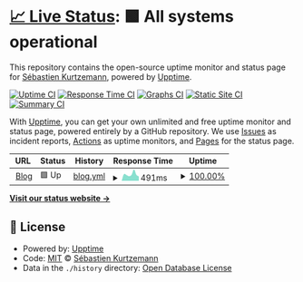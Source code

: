 # [📈 Live Status](https://skurtzemann.github.io/upptime): <!--live status--> **🟩 All systems operational**

This repository contains the open-source uptime monitor and status page for [Sébastien Kurtzemann](https://kurtzemann.fr), powered by [Upptime](https://github.com/upptime/upptime).

[![Uptime CI](https://github.com/koj-co/upptime/workflows/Uptime%20CI/badge.svg)](https://github.com/koj-co/upptime/actions?query=workflow%3A%22Uptime+CI%22)
[![Response Time CI](https://github.com/koj-co/upptime/workflows/Response%20Time%20CI/badge.svg)](https://github.com/koj-co/upptime/actions?query=workflow%3A%22Response+Time+CI%22)
[![Graphs CI](https://github.com/koj-co/upptime/workflows/Graphs%20CI/badge.svg)](https://github.com/koj-co/upptime/actions?query=workflow%3A%22Graphs+CI%22)
[![Static Site CI](https://github.com/koj-co/upptime/workflows/Static%20Site%20CI/badge.svg)](https://github.com/koj-co/upptime/actions?query=workflow%3A%22Static+Site+CI%22)
[![Summary CI](https://github.com/koj-co/upptime/workflows/Summary%20CI/badge.svg)](https://github.com/koj-co/upptime/actions?query=workflow%3A%22Summary+CI%22)

With [Upptime](https://upptime.js.org), you can get your own unlimited and free uptime monitor and status page, powered entirely by a GitHub repository. We use [Issues](https://github.com/skurtzemann/upptime/issues) as incident reports, [Actions](https://github.com/skurtzemann/upptime/actions) as uptime monitors, and [Pages](https://skurtzemann.github.io/upptime) for the status page.

<!--start: status pages-->
<!-- This summary is generated by Upptime (https://github.com/upptime/upptime) -->
<!-- Do not edit this manually, your changes will be overwritten -->
<!-- prettier-ignore -->
| URL | Status | History | Response Time | Uptime |
| --- | ------ | ------- | ------------- | ------ |
| <img alt="" src="https://icons.duckduckgo.com/ip3/kurtzemann.fr.ico" height="13"> [Blog](https://kurtzemann.fr/) | 🟩 Up | [blog.yml](https://github.com/skurtzemann/upptime/commits/HEAD/history/blog.yml) | <details><summary><img alt="Response time graph" src="./graphs/blog/response-time-week.png" height="20"> 491ms</summary><br><a href="https://status.kurtzemann.fr/history/blog"><img alt="Response time 477" src="https://img.shields.io/endpoint?url=https%3A%2F%2Fraw.githubusercontent.com%2Fskurtzemann%2Fupptime%2FHEAD%2Fapi%2Fblog%2Fresponse-time.json"></a><br><a href="https://status.kurtzemann.fr/history/blog"><img alt="24-hour response time 332" src="https://img.shields.io/endpoint?url=https%3A%2F%2Fraw.githubusercontent.com%2Fskurtzemann%2Fupptime%2FHEAD%2Fapi%2Fblog%2Fresponse-time-day.json"></a><br><a href="https://status.kurtzemann.fr/history/blog"><img alt="7-day response time 491" src="https://img.shields.io/endpoint?url=https%3A%2F%2Fraw.githubusercontent.com%2Fskurtzemann%2Fupptime%2FHEAD%2Fapi%2Fblog%2Fresponse-time-week.json"></a><br><a href="https://status.kurtzemann.fr/history/blog"><img alt="30-day response time 477" src="https://img.shields.io/endpoint?url=https%3A%2F%2Fraw.githubusercontent.com%2Fskurtzemann%2Fupptime%2FHEAD%2Fapi%2Fblog%2Fresponse-time-month.json"></a><br><a href="https://status.kurtzemann.fr/history/blog"><img alt="1-year response time 489" src="https://img.shields.io/endpoint?url=https%3A%2F%2Fraw.githubusercontent.com%2Fskurtzemann%2Fupptime%2FHEAD%2Fapi%2Fblog%2Fresponse-time-year.json"></a></details> | <details><summary><a href="https://status.kurtzemann.fr/history/blog">100.00%</a></summary><a href="https://status.kurtzemann.fr/history/blog"><img alt="All-time uptime 99.98%" src="https://img.shields.io/endpoint?url=https%3A%2F%2Fraw.githubusercontent.com%2Fskurtzemann%2Fupptime%2FHEAD%2Fapi%2Fblog%2Fuptime.json"></a><br><a href="https://status.kurtzemann.fr/history/blog"><img alt="24-hour uptime 100.00%" src="https://img.shields.io/endpoint?url=https%3A%2F%2Fraw.githubusercontent.com%2Fskurtzemann%2Fupptime%2FHEAD%2Fapi%2Fblog%2Fuptime-day.json"></a><br><a href="https://status.kurtzemann.fr/history/blog"><img alt="7-day uptime 100.00%" src="https://img.shields.io/endpoint?url=https%3A%2F%2Fraw.githubusercontent.com%2Fskurtzemann%2Fupptime%2FHEAD%2Fapi%2Fblog%2Fuptime-week.json"></a><br><a href="https://status.kurtzemann.fr/history/blog"><img alt="30-day uptime 100.00%" src="https://img.shields.io/endpoint?url=https%3A%2F%2Fraw.githubusercontent.com%2Fskurtzemann%2Fupptime%2FHEAD%2Fapi%2Fblog%2Fuptime-month.json"></a><br><a href="https://status.kurtzemann.fr/history/blog"><img alt="1-year uptime 100.00%" src="https://img.shields.io/endpoint?url=https%3A%2F%2Fraw.githubusercontent.com%2Fskurtzemann%2Fupptime%2FHEAD%2Fapi%2Fblog%2Fuptime-year.json"></a></details>

<!--end: status pages-->

[**Visit our status website →**](https://skurtzemann.github.io/upptime)

## 📄 License

- Powered by: [Upptime](https://github.com/upptime/upptime)
- Code: [MIT](./LICENSE) © [Sébastien Kurtzemann](https://kurtzemann.fr)
- Data in the `./history` directory: [Open Database License](https://opendatacommons.org/licenses/odbl/1-0/)
